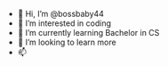- 👋 Hi, I’m @bossbaby44
- 👀 I’m interested in coding
- 🌱 I’m currently learning Bachelor in CS
- 💞️ I’m looking to learn more
- 📫 

<!---
bossbaby44/bossbaby44 is a ✨ special ✨ repository because its `README.md` (this file) appears on your GitHub profile.
You can click the Preview link to take a look at your changes.
--->

